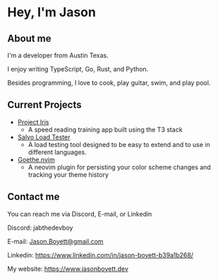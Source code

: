 # Hey, I'm Jason

## About me
I'm a developer from Austin Texas.

I enjoy writing TypeScript, Go, Rust, and Python.

Besides programming, I love to cook, play guitar, swim, and play pool.

## Current Projects
- [Project Iris](https://github.com/jasonboyett/project-iris)
  - A speed reading training app built using the T3 stack
- [Salvo Load Tester](https://github.com/jasonboyett/salvo)
  - A load testing tool designed to be easy to extend and to use in different languages.
- [Goethe.nvim](https://github.com/JasonBoyett/Goethe.nvim)
  - A neovim plugin for persisting your color scheme changes and tracking your theme history
 
## Contact me
You can reach me via Discord, E-mail, or Linkedin

Discord: jabthedevboy

E-mail: Jason.Boyett@gmail.com

Linkedin: https://www.linkedin.com/in/jason-boyett-b39a1b268/

My website: https://www.jasonboyett.dev

<!--
**JasonBoyett/JasonBoyett** is a ✨ _special_ ✨ repository because its `README.md` (this file) appears on your GitHub profile.

Here are some ideas to get you started:

- 🔭 I’m currently working on ...
- 🌱 I’m currently learning ...
- 👯 I’m looking to collaborate on ...
- 🤔 I’m looking for help with ...
- 💬 Ask me about ...
- 📫 How to reach me: ...
- 😄 Pronouns: ...
- ⚡ Fun fact: ...
-->
